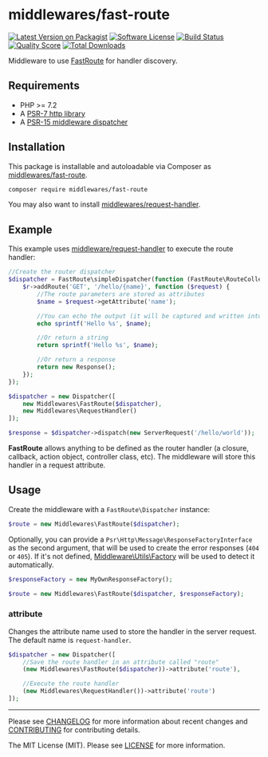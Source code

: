 # middlewares/fast-route

[![Latest Version on Packagist][ico-version]][link-packagist]
[![Software License][ico-license]](LICENSE)
[![Build Status][ico-travis]][link-travis]
[![Quality Score][ico-scrutinizer]][link-scrutinizer]
[![Total Downloads][ico-downloads]][link-downloads]

Middleware to use [FastRoute](https://github.com/nikic/FastRoute) for handler discovery.

## Requirements

* PHP >= 7.2
* A [PSR-7 http library](https://github.com/middlewares/awesome-psr15-middlewares#psr-7-implementations)
* A [PSR-15 middleware dispatcher](https://github.com/middlewares/awesome-psr15-middlewares#dispatcher)

## Installation

This package is installable and autoloadable via Composer as [middlewares/fast-route](https://packagist.org/packages/middlewares/fast-route).

```sh
composer require middlewares/fast-route
```

You may also want to install [middlewares/request-handler](https://packagist.org/packages/middlewares/request-handler).

## Example

This example uses [middleware/request-handler](https://github.com/middlewares/request-handler) to execute the route handler:

```php
//Create the router dispatcher
$dispatcher = FastRoute\simpleDispatcher(function (FastRoute\RouteCollector $r) {
    $r->addRoute('GET', '/hello/{name}', function ($request) {
        //The route parameters are stored as attributes
        $name = $request->getAttribute('name');

        //You can echo the output (it will be captured and written into the body)
        echo sprintf('Hello %s', $name);

        //Or return a string
        return sprintf('Hello %s', $name);

        //Or return a response
        return new Response();
    });
});

$dispatcher = new Dispatcher([
    new Middlewares\FastRoute($dispatcher),
    new Middlewares\RequestHandler()
]);

$response = $dispatcher->dispatch(new ServerRequest('/hello/world'));
```

**FastRoute** allows anything to be defined as the router handler (a closure, callback, action object, controller class, etc). The middleware will store this handler in a request attribute.

## Usage

Create the middleware with a `FastRoute\Dispatcher` instance:

```php
$route = new Middlewares\FastRoute($dispatcher);
```

Optionally, you can provide a `Psr\Http\Message\ResponseFactoryInterface` as the second argument, that will be used to create the error responses (`404` or `405`). If it's not defined, [Middleware\Utils\Factory](https://github.com/middlewares/utils#factory) will be used to detect it automatically.

```php
$responseFactory = new MyOwnResponseFactory();

$route = new Middlewares\FastRoute($dispatcher, $responseFactory);
```

### attribute

Changes the attribute name used to store the handler in the server request. The default name is `request-handler`.

```php
$dispatcher = new Dispatcher([
    //Save the route handler in an attribute called "route"
    (new Middlewares\FastRoute($dispatcher))->attribute('route'),

    //Execute the route handler
    (new Middlewares\RequestHandler())->attribute('route')
]);
```
---

Please see [CHANGELOG](CHANGELOG.md) for more information about recent changes and [CONTRIBUTING](CONTRIBUTING.md) for contributing details.

The MIT License (MIT). Please see [LICENSE](LICENSE) for more information.

[ico-version]: https://img.shields.io/packagist/v/middlewares/fast-route.svg?style=flat-square
[ico-license]: https://img.shields.io/badge/license-MIT-brightgreen.svg?style=flat-square
[ico-travis]: https://img.shields.io/travis/middlewares/fast-route/master.svg?style=flat-square
[ico-scrutinizer]: https://img.shields.io/scrutinizer/g/middlewares/fast-route.svg?style=flat-square
[ico-downloads]: https://img.shields.io/packagist/dt/middlewares/fast-route.svg?style=flat-square

[link-packagist]: https://packagist.org/packages/middlewares/fast-route
[link-travis]: https://travis-ci.org/middlewares/fast-route
[link-scrutinizer]: https://scrutinizer-ci.com/g/middlewares/fast-route
[link-downloads]: https://packagist.org/packages/middlewares/fast-route
